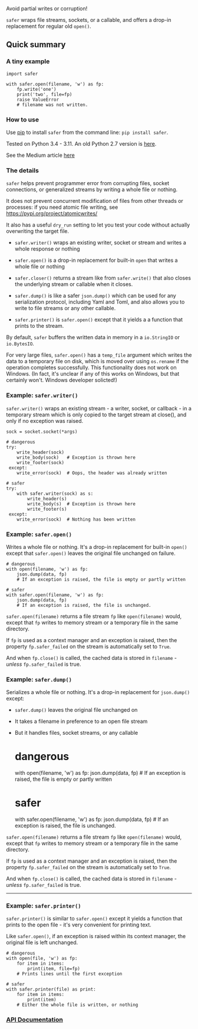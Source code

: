 Avoid partial writes or corruption!

`safer` wraps file streams, sockets, or a callable, and offers a drop-in
replacement for regular old `open()`.

## Quick summary

### A tiny example

    import safer

    with safer.open(filename, 'w') as fp:
        fp.write('one')
        print('two', file=fp)
        raise ValueError
        # filename was not written.


### How to use

Use [pip](https://pypi.org/project/pip) to install `safer` from the command
line: `pip install safer`.

Tested on Python 3.4 - 3.11.  An old Python 2.7 version
is [here](https://github.com/rec/safer/tree/v2.0.5).

See the Medium article [here](https://medium.com/@TomSwirly/%EF%B8%8F-safer-a-safer-file-writer-%EF%B8%8F-5fe267dbe3f5)

### The details

`safer` helps prevent programmer error from corrupting files, socket
connections, or generalized streams by writing a whole file or nothing.

It does not prevent concurrent modification of files from other threads or
processes: if you need atomic file writing, see
https://pypi.org/project/atomicwrites/

It also has a useful `dry_run` setting to let you test your code without
actually overwriting the target file.

* `safer.writer()` wraps an existing writer, socket or stream and writes a
  whole response or nothing

* `safer.open()` is a drop-in replacement for built-in `open` that
  writes a whole file or nothing

* `safer.closer()` returns a stream like from `safer.write()` that also
  closes the underlying stream or callable when it closes.

* `safer.dump()` is like a safer `json.dump()` which can be used for any
  serialization protocol, including Yaml and Toml, and also allows you to
  write to file streams or any other callable.

* `safer.printer()` is `safer.open()` except that it yields a
  a function that prints to the stream.

By default, `safer` buffers the written data in memory in a `io.StringIO`
or `io.BytesIO`.

For very large files, `safer.open()` has a `temp_file` argument which
writes the data to a temporary file on disk, which is moved over using
`os.rename` if the operation completes successfully.  This functionality
does not work on Windows.  (In fact, it's unclear if any of this works on
Windows, but that certainly won't.  Windows developer solicted!)


### Example: `safer.writer()`

`safer.writer()` wraps an existing stream - a writer, socket, or callback -
in a temporary stream which is only copied to the target stream at close(), and
only if no exception was raised.


    sock = socket.socket(*args)

    # dangerous
    try:
        write_header(sock)
        write_body(sock)   # Exception is thrown here
        write_footer(sock)
     except:
        write_error(sock)  # Oops, the header was already written

    # safer
    try:
        with safer.writer(sock) as s:
            write_header(s)
            write_body(s)  # Exception is thrown here
            write_footer(s)
     except:
        write_error(sock)  # Nothing has been written

### Example: `safer.open()`

Writes a whole file or nothing. It's a drop-in replacement for built-in
`open()` except that `safer.open()` leaves the original file unchanged on
failure.

    # dangerous
    with open(filename, 'w') as fp:
        json.dump(data, fp)
        # If an exception is raised, the file is empty or partly written

    # safer
    with safer.open(filename, 'w') as fp:
        json.dump(data, fp)
        # If an exception is raised, the file is unchanged.


`safer.open(filename)` returns a file stream `fp` like `open(filename)`
would, except that `fp` writes to memory stream or a temporary file in the
same directory.

If `fp` is used as a context manager and an exception is raised, then the
property `fp.safer_failed` on the stream is automatically set to `True`.

And when `fp.close()` is called, the cached data is stored in `filename` -
*unless* `fp.safer_failed` is true.


### Example: `safer.dump()`

Serializes a whole file or nothing. It's a drop-in replacement for
`json.dump()` except:

* `safer.dump()` leaves the original file unchanged on
* It takes a filename in preference to an open file stream
* But it handles files, socket streams, or any callable

    # dangerous
    with open(filename, 'w') as fp:
        json.dump(data, fp)
        # If an exception is raised, the file is empty or partly written

    # safer
    with safer.open(filename, 'w') as fp:
        json.dump(data, fp)
        # If an exception is raised, the file is unchanged.


`safer.open(filename)` returns a file stream `fp` like `open(filename)`
would, except that `fp` writes to memory stream or a temporary file in the
same directory.

If `fp` is used as a context manager and an exception is raised, then the
property `fp.safer_failed` on the stream is automatically set to `True`.

And when `fp.close()` is called, the cached data is stored in `filename` -
*unless* `fp.safer_failed` is true.

------------------------------------

### Example: `safer.printer()`

`safer.printer()` is similar to `safer.open()` except it yields a function
that prints to the open file - it's very convenient for printing text.

Like `safer.open()`, if an exception is raised within its context manager,
the original file is left unchanged.

    # dangerous
    with open(file, 'w') as fp:
        for item in items:
            print(item, file=fp)
        # Prints lines until the first exception

    # safer
    with safer.printer(file) as print:
        for item in items:
            print(item)
        # Either the whole file is written, or nothing


### [API Documentation](https://rec.github.io/safer#safer--api-documentation)
